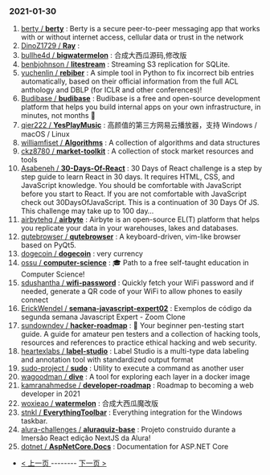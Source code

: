 ### 2021-01-30 
1. [
        berty /
**berty**](https://github.com/berty/berty) : Berty is a secure peer-to-peer messaging app that works with or without internet access, cellular data or trust in the network
1. [
        DinoZ1729 /
**Ray**](https://github.com/DinoZ1729/Ray) : 
1. [
        bullhe4d /
**bigwatermelon**](https://github.com/bullhe4d/bigwatermelon) : 合成大西瓜源码,修改版
1. [
        benbjohnson /
**litestream**](https://github.com/benbjohnson/litestream) : Streaming S3 replication for SQLite.
1. [
        yuchenlin /
**rebiber**](https://github.com/yuchenlin/rebiber) : A simple tool in Python to fix incorrect bib entries automatically, based on their official information from the full ACL anthology and DBLP (for ICLR and other conferences)!
1. [
        Budibase /
**budibase**](https://github.com/Budibase/budibase) : Budibase is a free and open-source development platform that helps you build internal apps on your own infrastructure, in minutes, not months 🚀
1. [
        qier222 /
**YesPlayMusic**](https://github.com/qier222/YesPlayMusic) : 高颜值的第三方网易云播放器，支持 Windows / macOS / Linux
1. [
        williamfiset /
**Algorithms**](https://github.com/williamfiset/Algorithms) : A collection of algorithms and data structures
1. [
        ckz8780 /
**market-toolkit**](https://github.com/ckz8780/market-toolkit) : A collection of stock market resources and tools
1. [
        Asabeneh /
**30-Days-Of-React**](https://github.com/Asabeneh/30-Days-Of-React) : 30 Days of React challenge is a step by step guide to learn React in 30 days. It requires HTML, CSS, and JavaScript knowledge. You should be comfortable with JavaScript before you start to React. If you are not comfortable with JavaScript check out 30DaysOfJavaScript. This is a continuation of 30 Days Of JS. This challenge may take up to 100 day…
1. [
        airbytehq /
**airbyte**](https://github.com/airbytehq/airbyte) : Airbyte is an open-source EL(T) platform that helps you replicate your data in your warehouses, lakes and databases.
1. [
        qutebrowser /
**qutebrowser**](https://github.com/qutebrowser/qutebrowser) : A keyboard-driven, vim-like browser based on PyQt5.
1. [
        dogecoin /
**dogecoin**](https://github.com/dogecoin/dogecoin) : very currency
1. [
        ossu /
**computer-science**](https://github.com/ossu/computer-science) : 🎓 Path to a free self-taught education in Computer Science!
1. [
        sdushantha /
**wifi-password**](https://github.com/sdushantha/wifi-password) : Quickly fetch your WiFi password and if needed, generate a QR code of your WiFi to allow phones to easily connect
1. [
        ErickWendel /
**semana-javascript-expert02**](https://github.com/ErickWendel/semana-javascript-expert02) : Exemplos de código da segunda semana Javascript Expert - Zoom Clone
1. [
        sundowndev /
**hacker-roadmap**](https://github.com/sundowndev/hacker-roadmap) : 📌 Your beginner pen-testing start guide. A guide for amateur pen testers and a collection of hacking tools, resources and references to practice ethical hacking and web security.
1. [
        heartexlabs /
**label-studio**](https://github.com/heartexlabs/label-studio) : Label Studio is a multi-type data labeling and annotation tool with standardized output format
1. [
        sudo-project /
**sudo**](https://github.com/sudo-project/sudo) : Utility to execute a command as another user
1. [
        wagoodman /
**dive**](https://github.com/wagoodman/dive) : A tool for exploring each layer in a docker image
1. [
        kamranahmedse /
**developer-roadmap**](https://github.com/kamranahmedse/developer-roadmap) : Roadmap to becoming a web developer in 2021
1. [
        woxieao /
**watermelon**](https://github.com/woxieao/watermelon) : 合成大西瓜魔改版
1. [
        stnkl /
**EverythingToolbar**](https://github.com/stnkl/EverythingToolbar) : Everything integration for the Windows taskbar.
1. [
        alura-challenges /
**aluraquiz-base**](https://github.com/alura-challenges/aluraquiz-base) : Projeto construido durante a Imersão React edição NextJS da Alura!
1. [
        dotnet /
**AspNetCore.Docs**](https://github.com/dotnet/AspNetCore.Docs) : Documentation for ASP.NET Core 

- [ < 上一页 ](https://github.com/able8/github-trending-daily-record/blob/master/2021-01-29.md) -------- [ 下一页 > ](https://github.com/able8/github-trending-daily-record/blob/master/2021-01-31.md)